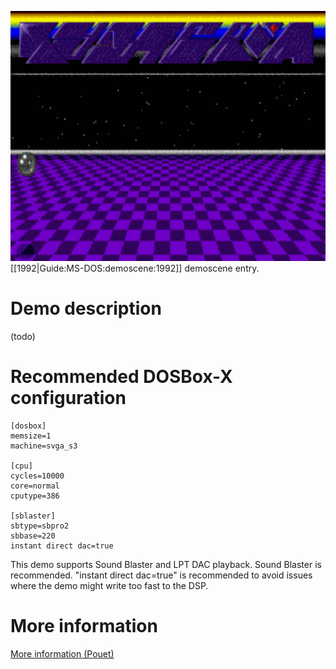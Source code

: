 <img src="images/Demoscene:Hysteric-Overload-by-Hysteria-(1992).gif" width="640" height="400"><br>
[[1992|Guide:MS-DOS:demoscene:1992]] demoscene entry.

# Demo description

(todo)

# Recommended DOSBox-X configuration

    [dosbox]
    memsize=1
    machine=svga_s3
    
    [cpu]
    cycles=10000
    core=normal
    cputype=386
    
    [sblaster]
    sbtype=sbpro2
    sbbase=220
    instant direct dac=true

This demo supports Sound Blaster and LPT DAC playback. Sound Blaster is recommended. "instant direct dac=true" is recommended to avoid issues where the demo might write too fast to the DSP.

# More information

[More information (Pouet)](http://www.pouet.net/prod.php?which=4219)

